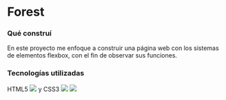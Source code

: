 # Forest

### Qué construí
En este proyecto me enfoque a construir una página web con los sistemas de elementos flexbox, con el fin de observar sus funciones.

### Tecnologías utilizadas
HTML5 <img src="https://img.shields.io/badge/HTML5-E34F26?style=for-the-badge&logo=html5&logoColor=white" />
y CSS3 <img src="https://img.shields.io/badge/HTML5-E34F26?style=for-the-badge&logo=html5&logoColor=white" />
<img src="https://img.shields.io/badge/CSS3-1572B6?style=for-the-badge&logo=css3&logoColor=white" />

